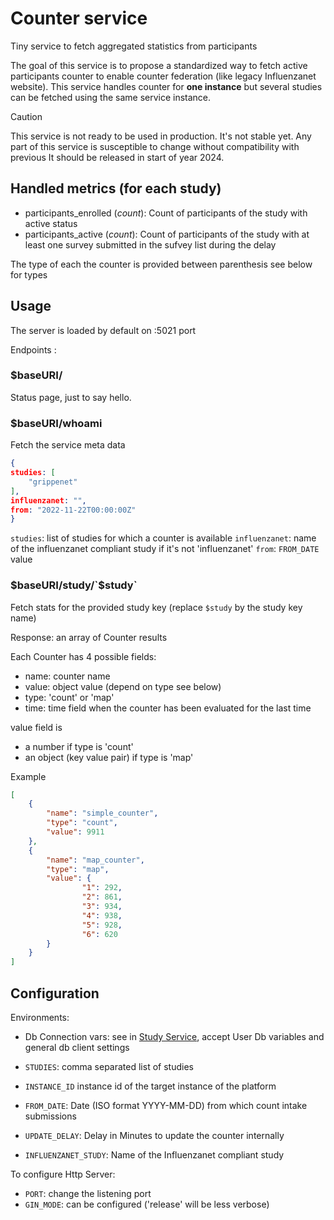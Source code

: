 # Counter service

Tiny service to fetch aggregated statistics from participants 

The goal of this service is to propose a standardized way to fetch active participants counter to enable counter federation (like legacy Influenzanet website).
This service handles counter for **one instance** but several studies can be fetched using the same service instance.

> [!CAUTION]
> This service is not ready to be used in production. It's not stable yet. Any part of this service is susceptible to change without compatibility with previous It should be released in start of year 2024. 

## Handled metrics (for each study)

- participants_enrolled (*count*): Count of participants of the study with active status
- participants_active (*count*): Count of participants of the study with at least one survey submitted in the sufvey list during the delay

The type of each the counter is provided between parenthesis see below for types

## Usage

The server is loaded by default on :5021 port

Endpoints :

### $baseURI/

Status page, just to say hello.

### $baseURI/whoami

Fetch the service meta data

```json
{
studies: [
    "grippenet"
],
influenzanet: "",
from: "2022-11-22T00:00:00Z"
}
```

`studies`: list of studies for which a counter is available
`influenzanet`: name of the influenzanet compliant study if it's not 'influenzanet'
`from`: `FROM_DATE` value

### $baseURI/study/`$study`

Fetch stats for the provided study key (replace `$study` by the study key name)

Response: an array of Counter results

Each Counter has 4 possible fields: 

- name: counter name
- value: object value (depend on type see below)
- type: 'count' or 'map'
- time: time field when the counter has been evaluated for the last time

value field is 
- a number if type is 'count'
- an object (key value pair) if type is 'map'

Example

```json
[
    {
        "name": "simple_counter",
        "type": "count",
        "value": 9911
    },
    {
        "name": "map_counter",
        "type": "map",
        "value": {
                "1": 292,
                "2": 861,
                "3": 934,
                "4": 938,
                "5": 928,
                "6": 620
        }
    }
]
```

## Configuration

Environments:

- Db Connection vars: see in [Study Service](https://github.com/grippenet/study-service/blob/master/build/docker/example/study-service-env.list), accept User Db variables and general db client settings

- `STUDIES`: comma separated list of studies
- `INSTANCE_ID` instance id of the target instance of the platform
- `FROM_DATE`: Date (ISO format YYYY-MM-DD) from which count intake submissions
- `UPDATE_DELAY`: Delay in Minutes to update the counter internally
- `INFLUENZANET_STUDY`: Name of the Influenzanet compliant study 

To configure Http Server:

- `PORT`: change the listening port
- `GIN_MODE`: can be configured ('release' will be less verbose)
